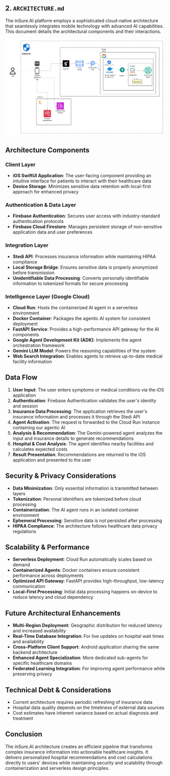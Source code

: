 ## 2. `ARCHITECTURE.md`

The inSure.AI platform employs a sophisticated cloud-native architecture that seamlessly integrates mobile technology with advanced AI capabilities. This document details the architectural components and their interactions.

![inSure.AI Architecture Diagram](images/inSure.AI.png)

## Architecture Components

### Client Layer
- **iOS SwiftUI Application**: The user-facing component providing an intuitive interface for patients to interact with their healthcare data
- **Device Storage**: Minimizes sensitive data retention with local-first approach for enhanced privacy

### Authentication & Data Layer
- **Firebase Authentication**: Secures user access with industry-standard authentication protocols
- **Firebase Cloud Firestore**: Manages persistent storage of non-sensitive application data and user preferences

### Integration Layer
- **Stedi API**: Processes insurance information while maintaining HIPAA compliance
- **Local Storage Bridge**: Ensures sensitive data is properly anonymized before transmission
- **Unidentifiable Data Processing**: Converts personally identifiable information to tokenized formats for secure processing

### Intelligence Layer (Google Cloud)
- **Cloud Run**: Hosts the containerized AI agent in a serverless environment
- **Docker Container**: Packages the agentic AI system for consistent deployment
- **FastAPI Service**: Provides a high-performance API gateway for the AI components
- **Google Agent Development Kit (ADK)**: Implements the agent orchestration framework
- **Gemini LLM Model**: Powers the reasoning capabilities of the system
- **Web Search Integration**: Enables agents to retrieve up-to-date medical facility information

## Data Flow

1. **User Input**: The user enters symptoms or medical conditions via the iOS application
2. **Authentication**: Firebase Authentication validates the user's identity and session
3. **Insurance Data Processing**: The application retrieves the user's insurance information and processes it through the Stedi API
4. **Agent Activation**: The request is forwarded to the Cloud Run instance containing our agentic AI
5. **Analysis & Recommendation**: The Gemini-powered agent analyzes the input and insurance details to generate recommendations
6. **Hospital & Cost Analysis**: The agent identifies nearby facilities and calculates expected costs
7. **Result Presentation**: Recommendations are returned to the iOS application and presented to the user

## Security & Privacy Considerations

- **Data Minimization**: Only essential information is transmitted between layers
- **Tokenization**: Personal identifiers are tokenized before cloud processing
- **Containerization**: The AI agent runs in an isolated container environment
- **Ephemeral Processing**: Sensitive data is not persisted after processing
- **HIPAA Compliance**: The architecture follows healthcare data privacy regulations

## Scalability & Performance

- **Serverless Deployment**: Cloud Run automatically scales based on demand
- **Containerized Agents**: Docker containers ensure consistent performance across deployments
- **Optimized API Gateway**: FastAPI provides high-throughput, low-latency communication
- **Local-First Processing**: Initial data processing happens on-device to reduce latency and cloud dependency

## Future Architectural Enhancements

- **Multi-Region Deployment**: Geographic distribution for reduced latency and increased availability
- **Real-Time Database Integration**: For live updates on hospital wait times and availability
- **Cross-Platform Client Support**: Android application sharing the same backend architecture
- **Enhanced Agent Specialization**: More dedicated sub-agents for specific healthcare domains
- **Federated Learning Integration**: For improving agent performance while preserving privacy

## Technical Debt & Considerations

- Current architecture requires periodic refreshing of insurance data
- Hospital data quality depends on the timeliness of external data sources
- Cost estimates have inherent variance based on actual diagnosis and treatment

## Conclusion

The inSure.AI architecture creates an efficient pipeline that transforms complex insurance information into actionable healthcare insights. It delivers personalized hospital recommendations and cost calculations directly to users' devices while maintaining security and scalability through containerization and serverless design principles.

